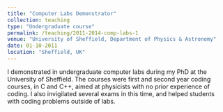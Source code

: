 ```yaml
---
title: "Computer Labs Demonstrator"
collection: teaching
type: "Undergraduate course"
permalink: /teaching/2011-2014-comp-labs-1
venue: "University of Sheffield, Department of Physics & Astronomy"
date: 01-10-2011
location: "Sheffield, UK"
---
```


I demonstrated in undergraduate computer labs during my PhD at the University of Sheffield. The courses were first and second year coding courses, in C and C++, aimed at physicists with no prior experience of coding. I also invigilated several exams in this time, and helped students with coding problems outside of labs.

